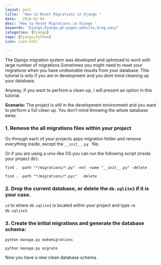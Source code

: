 ```yaml
---
layout: post
title:  "How to Reset Migrations in Django "
date:   2018-02-04
desc: "How to Reset Migrations in Django "
keywords: "Django,Django,gh-pages,website,blog,easy"
categories: [Django]
tags: [Django,Python]
icon: icon-html

---
```


The Django migration system was developed and optmized to work with large number of migrations.Sometimes you might need to reset your migrations when you have undesirable results from your database. This tutorial is only if you are in development and you dont mind cleaning up your database.


Anyway, if you want to perform a clean-up, I will present an option in this tutorial.


**Scenario:**
The project is still in the development environment and you want to perform a full clean up. You don’t mind throwing the whole database away.

### 1. Remove the all migrations files within your project

Go through each of your projects apps migration folder and remove everything inside, except the
 `__init__.py ` file.

Or if you are using a unix-like OS you can run the following script (inside your project dir):


`find . -path "*/migrations/*.py" -not -name "__init__.py" -delete`


`find . -path "*/migrations/*.pyc"  -delete`


### 2. Drop the current database, or delete the `db.sqlite3` if it is your case.

`cd` to where `db.sqlite3` is located within your project  and type `rm db.sqlite3`.

### 3. Create the initial migrations and generate the database schema:


`python manage.py makemigrations`


`python manage.py migrate`



Now you have a new clean database schema.	

